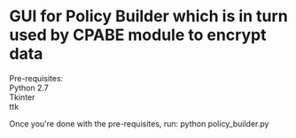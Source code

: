 # GUI for Policy Builder which is in turn used by CPABE module to encrypt data

Pre-requisites:  
Python 2.7  
Tkinter  
ttk  

Once you're done with the pre-requisites, run: python policy_builder.py 
